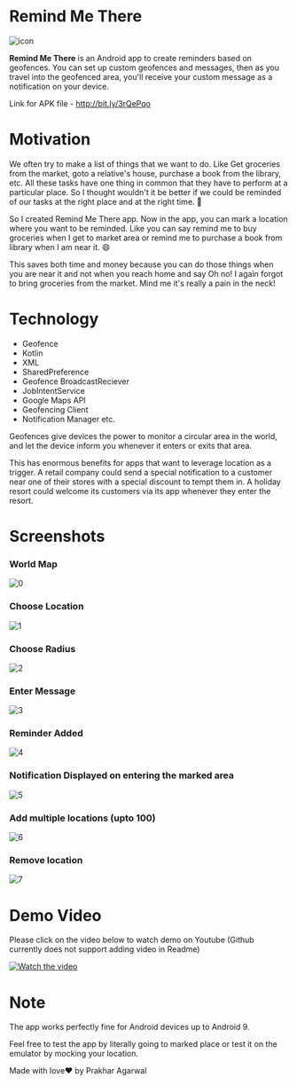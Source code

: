 
# Remind Me There

![icon](https://github.com/Prakhar-Agarwal-byte/RemindMeThere/blob/master/raw/icon.png)


**Remind Me There** is an Android app to create reminders based on geofences. You can set up custom geofences and messages, then as you travel into the geofenced area, you'll receive your custom message as a notification on your device.

Link for APK file - http://bit.ly/3rQePqo

# Motivation

We often try to make a list of things that we want to do. Like Get groceries from the market, goto a relative's house, purchase a book from the library, etc. All these tasks have one thing in common that they have to perform at a particular place. So I thought wouldn't it be better if we could be reminded of our tasks at the right place and at the right time. :thinking:

So I created Remind Me There app. Now in the app, you can mark a location where you want to be reminded. Like you can say remind me to buy groceries when I get to market area or remind me to purchase a book from library when I am near it. :smile:

This saves both time and money because you can do those things when you are near it and not when you reach home and say Oh no! I again forgot to bring groceries from the market.
Mind me it's really a pain in the neck! 

# Technology

 - Geofence
 - Kotlin
 - XML
 - SharedPreference
 - Geofence BroadcastReciever
 - JobIntentService
 - Google Maps API
 - Geofencing Client
 - Notification Manager etc.

Geofences give devices the power to monitor a circular area in the world, and let the device inform you whenever it enters or exits that area.

This has enormous benefits for apps that want to leverage location as a trigger. A retail company could send a special notification to a customer near one of their stores with a special discount to tempt them in. A holiday resort could welcome its customers via its app whenever they enter the resort.


# Screenshots

### World Map
![0](https://github.com/Prakhar-Agarwal-byte/RemindMeThere/blob/master/raw/0.jpeg)

### Choose Location
![1](https://github.com/Prakhar-Agarwal-byte/RemindMeThere/blob/master/raw/1.jpeg)

### Choose Radius
![2](https://github.com/Prakhar-Agarwal-byte/RemindMeThere/blob/master/raw/2.jpeg)

### Enter Message
![3](https://github.com/Prakhar-Agarwal-byte/RemindMeThere/blob/master/raw/3.jpeg)

### Reminder Added
![4](https://github.com/Prakhar-Agarwal-byte/RemindMeThere/blob/master/raw/4.jpeg)

### Notification Displayed on entering the marked area
![5](https://github.com/Prakhar-Agarwal-byte/RemindMeThere/blob/master/raw/5.png)

### Add multiple locations (upto 100)
![6](https://github.com/Prakhar-Agarwal-byte/RemindMeThere/blob/master/raw/6.jpeg)

### Remove location
![7](https://github.com/Prakhar-Agarwal-byte/RemindMeThere/blob/master/raw/7.jpeg)


# Demo Video

Please click on the video below to watch demo on Youtube (Github currently does not support adding video in Readme)

[![Watch the video](https://github.com/Prakhar-Agarwal-byte/RemindMeThere/blob/master/raw/5.png)](https://www.youtube.com/watch?v=VXVat7tJf8w&ab_channel=PrakharAgarwal)


# Note

The app works perfectly fine for Android devices up to Android 9.

Feel free to test the app by literally going to marked place or test it on the emulator by mocking your location.

Made with love:heart: by Prakhar Agarwal
